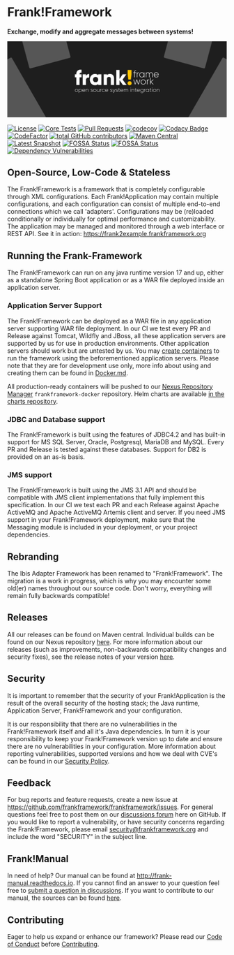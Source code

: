Frank!Framework
===============
**Exchange, modify and aggregate messages between systems!**

![frank-framework-github-banner](frank-framework-github-banner.png)

[![License](https://img.shields.io/badge/License-Apache%202.0-blue.svg)](https://github.com/frankframework/frankframework/blob/master/LICENSE)
[![Core Tests](https://github.com/frankframework/frankframework/workflows/Java%20CI%20with%20Maven/badge.svg)](https://github.com/frankframework/frankframework/actions?query=workflow%3A%22Java+CI+with+Maven%22+branch%3Amaster)
[![Pull Requests](https://img.shields.io/github/commit-activity/m/frankframework/frankframework?label=Pull%20Requests)](https://github.com/frankframework/frankframework/pulls)
[![codecov](https://codecov.io/gh/frankframework/frankframework/branch/master/graph/badge.svg)](https://codecov.io/gh/frankframework/frankframework)
[![Codacy Badge](https://app.codacy.com/project/badge/Grade/99f16cffc31a422589303aed68e7cf98)](https://app.codacy.com/gh/frankframework/frankframework/dashboard?utm_source=gh&utm_medium=referral&utm_content=&utm_campaign=Badge_grade)
[![CodeFactor](https://www.codefactor.io/repository/github/frankframework/frankframework/badge)](https://www.codefactor.io/repository/github/frankframework/frankframework)
[![total GitHub contributors](https://img.shields.io/github/contributors-anon/frankframework/frankframework.svg)](https://github.com/frankframework/frankframework/graphs/contributors)
[![Maven Central](https://img.shields.io/maven-central/v/org.frankframework/frankframework-parent.svg?label=Maven%20Central)](https://central.sonatype.com/namespace/org.frankframework)
[![Latest Snapshot](https://img.shields.io/nexus/public/org.frankframework/frankframework-core?label=Latest%20Snapshot&server=https%3A%2F%2Fnexus.frankframework.org%2F)](https://nexus.frankframework.org/#browse/browse)
[![FOSSA Status](https://app.fossa.com/api/projects/git%2Bgithub.com%2Ffrankframework%2Ffrankframework.svg?type=shield&issueType=license)](https://app.fossa.com/projects/git%2Bgithub.com%2Ffrankframework%2Ffrankframework?ref=badge_shield&issueType=license)
[![FOSSA Status](https://app.fossa.com/api/projects/git%2Bgithub.com%2Ffrankframework%2Ffrankframework.svg?type=shield&issueType=security)](https://app.fossa.com/projects/git%2Bgithub.com%2Ffrankframework%2Ffrankframework?ref=badge_shield&issueType=security)
[![Dependency Vulnerabilities](https://img.shields.io/endpoint?url=https%3A%2F%2Fapi-hooks.soos.io%2Fapi%2Fshieldsio-badges%3FbadgeType%3DDependencyVulnerabilities%26pid%3Dxbuzi9hbw%26)](https://app.soos.io/research/repositories/github/frankframework/frankframework?attributionFormat=soosissues)


## Open-Source, Low-Code & Stateless
The Frank!Framework is a framework that is completely configurable through XML configurations. Each Frank!Application may contain multiple configurations, and each configuration can consist of multiple end-to-end connections which we call 'adapters'. Configurations may be (re)loaded conditionally or individually for optimal performance and customizability.
The application may be managed and monitored through a web interface or REST API.
See it in action: https://frank2example.frankframework.org

## Running the Frank-Framework 
The Frank!Framework can run on any java runtime version 17 and up, either as a standalone Spring Boot application or as a WAR file deployed inside an application server.

### Application Server Support
The Frank!Framework can be deployed as a WAR file in any application server supporting WAR file deployment. In our CI we test every PR and Release against Tomcat, Wildfly and JBoss, all these application servers are supported by us for use in production environments.
Other application servers should work but are untested by us.
You may [create containers](/docker/README.md) to run the framework using the beforementioned application servers. Please note that they are for development use only, more info about using and creating them can be found in [Docker.md](Docker.md).

All production-ready containers will be pushed to our [Nexus Repository Manager](https://nexus.frankframework.org/) `frankframework-docker` repository. Helm charts are available [in the charts repository](https://github.com/frankframework/charts).

### JDBC and Database support
The Frank!Framework is built using the features of JDBC4.2 and has built-in support for MS SQL Server, Oracle, Postgresql, MariaDB and MySQL. Every PR and Release is tested against these databases.
Support for DB2 is provided on an as-is basis.

### JMS support
The Frank!Framework is built using the JMS 3.1 API and should be compatible with JMS client implementations that fully implement this specification. In our CI we test each PR and each Release against Apache ActiveMQ and Apache ActiveMQ Artemis client and server.
If you need JMS support in your Frank!Framework deployment, make sure that the Messaging module is included in your deployment, or your project dependencies.

## Rebranding
The Ibis Adapter Framework has been renamed to "Frank!Framework". The migration is a work in progress, which is why you may encounter some old(er) names throughout our source code. Don't worry, everything will remain fully backwards compatible!

## Releases
All our releases can be found on Maven central. Individual builds can be found on our Nexus repository [here](https://nexus.frankframework.org).
For more information about our releases (such as improvements, non-backwards compatibility changes and security fixes), see the release notes of your version [here](https://github.com/frankframework/frankframework/releases).

## Security
It is important to remember that the security of your Frank!Application is the result of the overall security of the hosting stack; the Java runtime, Application Server, Frank!Framework and your configuration.

It is our responsibility that there are no vulnerabilities in the Frank!Framework itself and all it's Java dependencies. In turn it is your responsibility to keep your Frank!Framework version up to date and ensure there are no vulnerabilities in your configuration.
More information about reporting vulnerabilities, supported versions and how we deal with CVE's can be found in our [Security Policy](SECURITY.md).

## Feedback
For bug reports and feature requests, create a new issue at <https://github.com/frankframework/frankframework/issues>. 
For general questions feel free to post them on our [discussions forum](https://github.com/frankframework/frankframework/discussions) here on GitHub. 
If you would like to report a vulnerability, or have security concerns regarding the Frank!Framework, please email security@frankframework.org and include the word "SECURITY" in the subject line.

## Frank!Manual
In need of help? Our manual can be found at <http://frank-manual.readthedocs.io>. If you cannot find an answer to your question feel free to [submit a question in discussions](https://github.com/frankframework/frankframework/discussions). If you want to contribute to our manual, the sources can be found [here](https://github.com/frankframework/frank-manual).

## Contributing
Eager to help us expand or enhance our framework? 
Please read our [Code of Conduct](CODE_OF_CONDUCT.md) before [Contributing](CONTRIBUTING.md).
